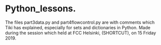 # Python_lessons.
The files part3data.py and part4flowcontrol.py are with comments which Tiki has explained, especially for sets and dictionaries in Python. Made during the session which held at FCC Helsinki, (SHORTCUT), on 15 Friday 2019. 
